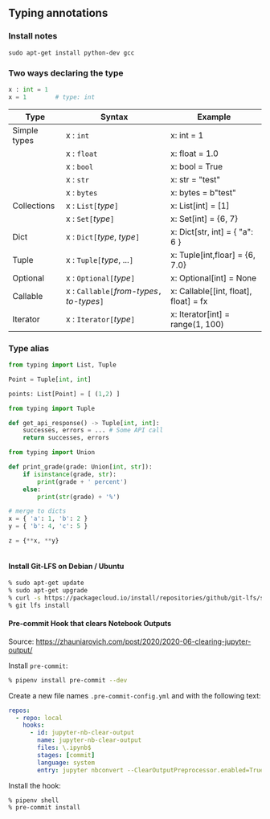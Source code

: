

## Typing annotations

### Install notes

    sudo apt-get install python-dev gcc

### Two ways declaring the type

```python
x : int = 1
x = 1        # type: int
```

| Type          | Syntax                                       | Example
| -----         | -----                                        | -------
| Simple types  | x : `int`                                    | x: int = 1
|               | x : `float`                                  | x: float = 1.0
|               | x : `bool`                                   | x: bool = True
|               | x : `str`                                    | x: str = "test"
|               | x : `bytes`                                  | x: bytes = b"test"
| Collections   | x : `List[`_type_`]`                         | x: List[int] = [1]
|               | x : `Set[`_type_`]`                          | x: Set[int] = {6, 7}
| Dict          | x : `Dict[`_type_, _type_`]`                 | x: Dict[str, int] = { "a": 6 }
| Tuple         | x : `Tuple[`_type_, ...`]`                   | x: Tuple[int,floar] = {6, 7.0}
| Optional      | x : `Optional[`_type_`]`                     | x: Optional[int] = None
| Callable      | x : `Callable[`_from-types_`,` _to-types_`]` | x: Callable[[int, float], float] = fx
| Iterator      | x : `Iterator[`_type_`]`                     | x: Iterator[int] = range(1, 100)

### Type alias

```python
from typing import List, Tuple

Point = Tuple[int, int]

points: List[Point] = [ (1,2) ]
```

```python
from typing import Tuple

def get_api_response() -> Tuple[int, int]:
    successes, errors = ... # Some API call
    return successes, errors
```

```python
from typing import Union

def print_grade(grade: Union[int, str]):
    if isinstance(grade, str):
        print(grade + ' percent')
    else:
        print(str(grade) + '%')
```

```python
# merge to dicts
x = { 'a': 1, 'b': 2 }
y = { 'b': 4, 'c': 5 }

z = {**x, **y}

```

```python
```

#### Install Git-LFS on Debian / Ubuntu

```bash
% sudo apt-get update
% sudo apt-get upgrade
% curl -s https://packagecloud.io/install/repositories/github/git-lfs/script.deb.sh | sudo bash
% git lfs install
```

#### Pre-commit Hook that clears Notebook Outputs

Source: https://zhauniarovich.com/post/2020/2020-06-clearing-jupyter-output/

Install `pre-commit`:

```bash
% pipenv install pre-commit --dev
```

Create a new file names `.pre-commit-config.yml` and with the following text:

```yaml
repos:
  - repo: local
    hooks:
      - id: jupyter-nb-clear-output
        name: jupyter-nb-clear-output
        files: \.ipynb$
        stages: [commit]
        language: system
        entry: jupyter nbconvert --ClearOutputPreprocessor.enabled=True --inplace
```

Install the hook:

```bash
% pipenv shell
% pre-commit install
```
